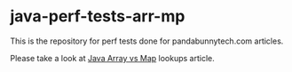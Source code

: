# java-perf-tests-arr-mp

This is the repository for perf tests done for pandabunnytech.com articles.

Please take a look at [Java Array vs Map](http://pandabunnytech.com/java-array-vs-maps-lookup/) lookups article.
